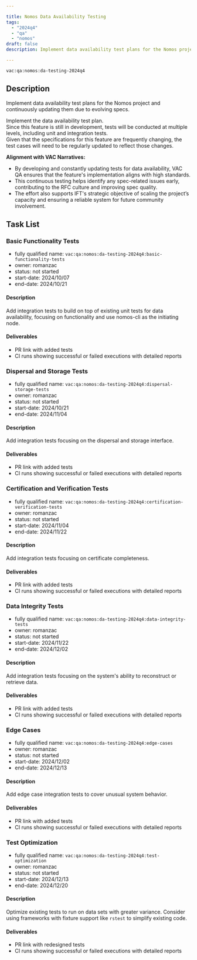 ```yaml
---

title: Nomos Data Availability Testing  
tags:
  - "2024q4"
  - "qa"
  - "nomos"  
draft: false  
description: Implement data availability test plans for the Nomos project and continuously updating them due to evolving specs.

---
```


`vac:qa:nomos:da-testing-2024q4`

## Description
Implement data availability test plans for the Nomos project and continuously updating them due to evolving specs.

Implement the data availability test plan. <br/>
Since this feature is still in development, tests will be conducted at multiple levels, including unit and integration tests. <br/>
Given that the specifications for this feature are frequently changing, the test cases will need to be regularly updated to reflect those changes.

**Alignment with VAC Narratives:**  
- By developing and constantly updating tests for data availability, VAC QA ensures that the feature's implementation aligns with high standards. 
- This continuous testing helps identify any spec-related issues early, contributing to the RFC culture and improving spec quality. 
- The effort also supports IFT's strategic objective of scaling the project’s capacity and ensuring a reliable system for future community involvement.

## Task List

### Basic Functionality Tests

* fully qualified name: `vac:qa:nomos:da-testing-2024q4:basic-functionality-tests`
* owner: romanzac
* status: not started
* start-date: 2024/10/07
* end-date: 2024/10/21

#### Description 
Add integration tests to build on top of existing unit tests for data availability, focusing on functionality and use nomos-cli as the initiating node.

#### Deliverables 
* PR link with added tests  
* CI runs showing successful or failed executions with detailed reports

### Dispersal and Storage Tests

* fully qualified name: `vac:qa:nomos:da-testing-2024q4:dispersal-storage-tests`
* owner: romanzac
* status: not started
* start-date: 2024/10/21
* end-date: 2024/11/04

#### Description 
Add integration tests focusing on the dispersal and storage interface.

#### Deliverables 
* PR link with added tests  
* CI runs showing successful or failed executions with detailed reports

### Certification and Verification Tests

* fully qualified name: `vac:qa:nomos:da-testing-2024q4:certification-verification-tests`
* owner: romanzac
* status: not started
* start-date: 2024/11/04
* end-date: 2024/11/22

#### Description 
Add integration tests focusing on certificate completeness.

#### Deliverables 
* PR link with added tests  
* CI runs showing successful or failed executions with detailed reports

### Data Integrity Tests

* fully qualified name: `vac:qa:nomos:da-testing-2024q4:data-integrity-tests`
* owner: romanzac
* status: not started
* start-date: 2024/11/22
* end-date: 2024/12/02

#### Description 
Add integration tests focusing on the system's ability to reconstruct or retrieve data.

#### Deliverables 
* PR link with added tests  
* CI runs showing successful or failed executions with detailed reports

### Edge Cases

* fully qualified name: `vac:qa:nomos:da-testing-2024q4:edge-cases`
* owner: romanzac
* status: not started
* start-date: 2024/12/02
* end-date: 2024/12/13

#### Description 
Add edge case integration tests to cover unusual system behavior.

#### Deliverables 
* PR link with added tests  
* CI runs showing successful or failed executions with detailed reports

### Test Optimization

* fully qualified name: `vac:qa:nomos:da-testing-2024q4:test-optimization`
* owner: romanzac
* status: not started
* start-date: 2024/12/13
* end-date: 2024/12/20

#### Description 
Optimize existing tests to run on data sets with greater variance. Consider using frameworks with fixture support like `rstest` to simplify existing code.

#### Deliverables 
* PR link with redesigned tests  
* CI runs showing successful or failed executions with detailed reports
